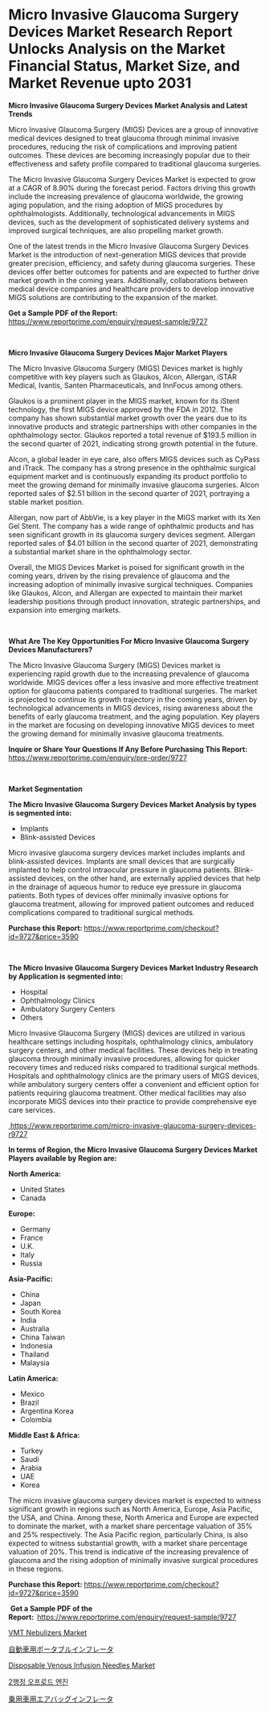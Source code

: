 <p><h1>Micro Invasive Glaucoma Surgery Devices Market Research Report Unlocks Analysis on the Market Financial Status, Market Size, and Market Revenue upto 2031</h1></p><p><strong>Micro Invasive Glaucoma Surgery Devices Market Analysis and Latest Trends</strong></p>
<p><p>Micro Invasive Glaucoma Surgery (MIGS) Devices are a group of innovative medical devices designed to treat glaucoma through minimal invasive procedures, reducing the risk of complications and improving patient outcomes. These devices are becoming increasingly popular due to their effectiveness and safety profile compared to traditional glaucoma surgeries.</p><p>The Micro Invasive Glaucoma Surgery Devices Market is expected to grow at a CAGR of 8.90% during the forecast period. Factors driving this growth include the increasing prevalence of glaucoma worldwide, the growing aging population, and the rising adoption of MIGS procedures by ophthalmologists. Additionally, technological advancements in MIGS devices, such as the development of sophisticated delivery systems and improved surgical techniques, are also propelling market growth.</p><p>One of the latest trends in the Micro Invasive Glaucoma Surgery Devices Market is the introduction of next-generation MIGS devices that provide greater precision, efficiency, and safety during glaucoma surgeries. These devices offer better outcomes for patients and are expected to further drive market growth in the coming years. Additionally, collaborations between medical device companies and healthcare providers to develop innovative MIGS solutions are contributing to the expansion of the market.</p></p>
<p><strong>Get a Sample PDF of the Report:&nbsp;</strong> <a href="https://www.reportprime.com/enquiry/request-sample/9727">https://www.reportprime.com/enquiry/request-sample/9727</a></p>
<p>&nbsp;</p>
<p><strong>Micro Invasive Glaucoma Surgery Devices Major Market Players</strong></p>
<p><p>The Micro Invasive Glaucoma Surgery (MIGS) Devices market is highly competitive with key players such as Glaukos, Alcon, Allergan, iSTAR Medical, Ivantis, Santen Pharmaceuticals, and InnFocus among others.</p><p>Glaukos is a prominent player in the MIGS market, known for its iStent technology, the first MIGS device approved by the FDA in 2012. The company has shown substantial market growth over the years due to its innovative products and strategic partnerships with other companies in the ophthalmology sector. Glaukos reported a total revenue of $193.5 million in the second quarter of 2021, indicating strong growth potential in the future.</p><p>Alcon, a global leader in eye care, also offers MIGS devices such as CyPass and iTrack. The company has a strong presence in the ophthalmic surgical equipment market and is continuously expanding its product portfolio to meet the growing demand for minimally invasive glaucoma surgeries. Alcon reported sales of $2.51 billion in the second quarter of 2021, portraying a stable market position.</p><p>Allergan, now part of AbbVie, is a key player in the MIGS market with its Xen Gel Stent. The company has a wide range of ophthalmic products and has seen significant growth in its glaucoma surgery devices segment. Allergan reported sales of $4.01 billion in the second quarter of 2021, demonstrating a substantial market share in the ophthalmology sector.</p><p>Overall, the MIGS Devices Market is poised for significant growth in the coming years, driven by the rising prevalence of glaucoma and the increasing adoption of minimally invasive surgical techniques. Companies like Glaukos, Alcon, and Allergan are expected to maintain their market leadership positions through product innovation, strategic partnerships, and expansion into emerging markets.</p></p>
<p>&nbsp;</p>
<p><strong>What Are The Key Opportunities For Micro Invasive Glaucoma Surgery Devices Manufacturers?</strong></p>
<p><p>The Micro Invasive Glaucoma Surgery (MIGS) Devices market is experiencing rapid growth due to the increasing prevalence of glaucoma worldwide. MIGS devices offer a less invasive and more effective treatment option for glaucoma patients compared to traditional surgeries. The market is projected to continue its growth trajectory in the coming years, driven by technological advancements in MIGS devices, rising awareness about the benefits of early glaucoma treatment, and the aging population. Key players in the market are focusing on developing innovative MIGS devices to meet the growing demand for minimally invasive glaucoma treatments.</p></p>
<p><strong>Inquire or Share Your Questions If Any Before Purchasing This Report:</strong> <a href="https://www.reportprime.com/enquiry/pre-order/9727">https://www.reportprime.com/enquiry/pre-order/9727</a></p>
<p>&nbsp;</p>
<p><strong>Market Segmentation</strong></p>
<p><strong>The Micro Invasive Glaucoma Surgery Devices Market Analysis by types is segmented into:</strong></p>
<p><ul><li>Implants</li><li>Blink-assisted Devices</li></ul></p>
<p><p>Micro invasive glaucoma surgery devices market includes implants and blink-assisted devices. Implants are small devices that are surgically implanted to help control intraocular pressure in glaucoma patients. Blink-assisted devices, on the other hand, are externally applied devices that help in the drainage of aqueous humor to reduce eye pressure in glaucoma patients. Both types of devices offer minimally invasive options for glaucoma treatment, allowing for improved patient outcomes and reduced complications compared to traditional surgical methods.</p></p>
<p><strong>Purchase this Report:&nbsp;</strong><a href="https://www.reportprime.com/checkout?id=9727&price=3590">https://www.reportprime.com/checkout?id=9727&price=3590</a></p>
<p>&nbsp;</p>
<p><strong>The Micro Invasive Glaucoma Surgery Devices Market Industry Research by Application is segmented into:</strong></p>
<p><ul><li>Hospital</li><li>Ophthalmology Clinics</li><li>Ambulatory Surgery Centers</li><li>Others</li></ul></p>
<p><p>Micro Invasive Glaucoma Surgery (MIGS) devices are utilized in various healthcare settings including hospitals, ophthalmology clinics, ambulatory surgery centers, and other medical facilities. These devices help in treating glaucoma through minimally invasive procedures, allowing for quicker recovery times and reduced risks compared to traditional surgical methods. Hospitals and ophthalmology clinics are the primary users of MIGS devices, while ambulatory surgery centers offer a convenient and efficient option for patients requiring glaucoma treatment. Other medical facilities may also incorporate MIGS devices into their practice to provide comprehensive eye care services.</p></p>
<p><a href="https://www.reportprime.com/micro-invasive-glaucoma-surgery-devices-r9727">&nbsp;https://www.reportprime.com/micro-invasive-glaucoma-surgery-devices-r9727</a></p>
<p><strong>In terms of Region, the Micro Invasive Glaucoma Surgery Devices Market Players available by Region are:</strong></p>
<p>
    <p> <strong> North America: </strong>
        <ul>
            <li>United States</li>
            <li>Canada</li>
        </ul>
        </p> 
    <p> <strong> Europe: </strong>
        <ul>
            <li>Germany</li>
            <li>France</li>
            <li>U.K.</li>
            <li>Italy</li>
            <li>Russia</li>
        </ul>
        </p> 
    <p> <strong> Asia-Pacific: </strong>
        <ul>
            <li>China</li>
            <li>Japan</li>
            <li>South Korea</li>
            <li>India</li>
            <li>Australia</li>
            <li>China Taiwan</li>
            <li>Indonesia</li>
            <li>Thailand</li>
            <li>Malaysia</li>
        </ul>
        </p> 
    <p> <strong> Latin America: </strong>
        <ul>
            <li>Mexico</li>
            <li>Brazil</li>
            <li>Argentina Korea</li>
            <li>Colombia</li>
        </ul>
        </p> 
    <p> <strong> Middle East & Africa: </strong>
        <ul>
            <li>Turkey</li>
            <li>Saudi</li>
            <li>Arabia</li>
            <li>UAE</li>
            <li>Korea</li>
        </ul>
    </p>
    </p>
<p><p>The micro invasive glaucoma surgery devices market is expected to witness significant growth in regions such as North America, Europe, Asia Pacific, the USA, and China. Among these, North America and Europe are expected to dominate the market, with a market share percentage valuation of 35% and 25% respectively. The Asia Pacific region, particularly China, is also expected to witness substantial growth, with a market share percentage valuation of 20%. This trend is indicative of the increasing prevalence of glaucoma and the rising adoption of minimally invasive surgical procedures in these regions.</p></p>
<p><strong>Purchase this Report: </strong><a href="https://www.reportprime.com/checkout?id=9727&price=3590">https://www.reportprime.com/checkout?id=9727&price=3590</a></p>
<p>&nbsp;<strong>Get a Sample PDF of the Report:&nbsp;&nbsp;</strong><a href="https://www.reportprime.com/enquiry/request-sample/9727">https://www.reportprime.com/enquiry/request-sample/9727</a></p>
<p><strong></strong></p>
<p><p><a href="https://medium.com/@nettieboyle28/emerging-vmt-nebulizers-market-opportunities-market-analysis-for-investors-and-stakeholders-0521aff62250">VMT Nebulizers Market</a></p><p><a href="https://github.com/reliezer65/Market-Research-Report-List-3/blob/main/958368885628.md">自動車用ポータブルインフレータ</a></p><p><a href="https://medium.com/@sjdhshjc2456654/disposable-venous-infusion-needles-market-indicators-market-size-regional-breakdown-market-55b6246c4588">Disposable Venous Infusion Needles Market</a></p><p><a href="https://github.com/marufmohassin05/Market-Research-Report-List-2/blob/main/5829283106334.md">2행정 오프로드 엔진</a></p><p><a href="https://github.com/tanyaali3/Market-Research-Report-List-3/blob/main/705619585629.md">乗用車用エアバッグインフレータ</a></p></p>
